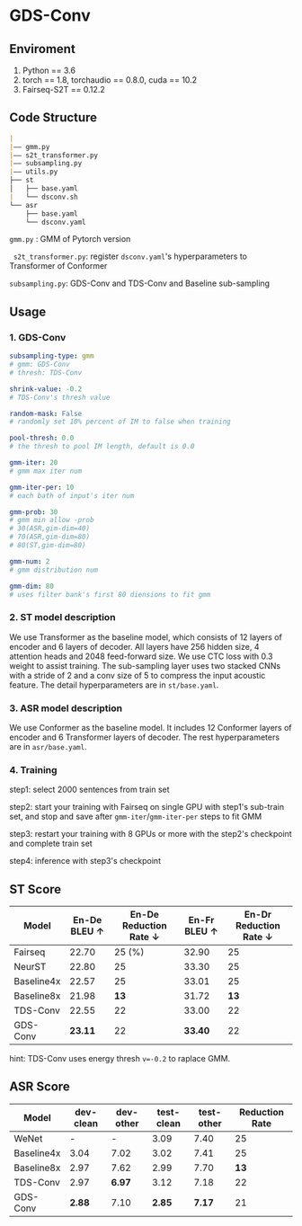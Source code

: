 # GDS-Conv

## Enviroment

1. Python == 3.6
2. torch == 1.8, torchaudio == 0.8.0, cuda == 10.2
3. Fairseq-S2T == 0.12.2

## Code Structure

```markdown
|
|—— gmm.py 
|—— s2t_transformer.py
|—— subsampling.py
|—— utils.py
├── st
│   ├── base.yaml
|   └── dsconv.sh
└── asr
    ├── base.yaml
    └── dsconv.yaml
```

`gmm.py` : GMM of Pytorch version

` s2t_transformer.py`: register `dsconv.yaml`'s hyperparameters to Transformer of Conformer

`subsampling.py`: GDS-Conv and TDS-Conv and Baseline sub-sampling

## Usage

### 1. GDS-Conv

```yaml
subsampling-type: gmm
# gmm: GDS-Conv
# thresh: TDS-Conv

shrink-value: -0.2
# TDS-Conv's thresh value

random-mask: False
# randomly set 10% percent of IM to false when training

pool-thresh: 0.0
# the thresh to pool IM length, default is 0.0

gmm-iter: 20
# gmm max iter num

gmm-iter-per: 10
# each bath of input's iter num

gmm-prob: 30
# gmm min allow -prob
# 30(ASR,gim-dim=40)
# 70(ASR,gim-dim=80)
# 80(ST,gim-dim=80)

gmm-num: 2
# gmm distribution num

gmm-dim: 80
# uses filter bank's first 80 diensions to fit gmm

```



### 2. ST model description

We use Transformer as the baseline model,  which consists of 12 layers of encoder and 6 layers of decoder. All layers have 256 hidden size, 4 attention heads and 2048 feed-forward size. We use CTC loss with 0.3 weight to assist training. The sub-sampling layer uses two stacked CNNs with a stride of 2 and a conv size of 5 to compress the input acoustic feature. The detail hyperparameters are in `st/base.yaml`.

### 3. ASR model description

We use Conformer as the baseline model. It includes 12 Conformer layers of encoder and 6 Transformer layers of decoder.  The rest hyperparameters are in `asr/base.yaml`.

### 4. Training

step1: select 2000 sentences from train set

step2: start your training with Fairseq on single GPU with step1's sub-train set, and stop and save after `gmm-iter`/`gmm-iter-per` steps to fit GMM

step3: restart your training with 8 GPUs or more with the step2's checkpoint and complete train set

step4: inference with step3's checkpoint



## ST Score

| Model      | En-De BLEU  ↑ | En-De Reduction Rate ↓ | En-Fr BLEU ↑ | En-Dr Reduction Rate ↓ |
| ---------- | ------------- | ---------------------- | ------------ | ---------------------- |
| Fairseq    | 22.70         | 25 (%)                 | 32.90        | 25                     |
| NeurST     | 22.80         | 25                     | 33.30        | 25                     |
| Baseline4x | 22.57         | 25                     | 33.01        | 25                     |
| Baseline8x | 21.98         | **13**                 | 31.72        | **13**                 |
| TDS-Conv   | 22.55         | 22                     | 33.00        | 22                     |
| GDS-Conv   | **23.11**     | 22                     | **33.40**    | 22                     |

hint: TDS-Conv uses energy thresh `v=-0.2` to raplace GMM.

## ASR Score

| Model      | dev-clean | dev-other | test-clean | test-other | Reduction Rate |
| ---------- | --------- | --------- | ---------- | ---------- | -------------- |
| WeNet      | -         | -         | 3.09       | 7.40       | 25             |
| Baseline4x | 3.04      | 7.02      | 3.02       | 7.41       | 25             |
| Baseline8x | 2.97      | 7.62      | 2.99       | 7.70       | **13**         |
| TDS-Conv   | 2.97      | **6.97**  | 3.12       | 7.18       | 22             |
| GDS-Conv   | **2.88**  | 7.10      | **2.85**   | **7.17**   | 21             |

